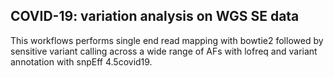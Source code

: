 COVID-19: variation analysis on WGS SE data
-------------------------------------------

This workflows performs single end read mapping with bowtie2 followed by
sensitive variant calling across a wide range of AFs with lofreq and variant
annotation with snpEff 4.5covid19.

